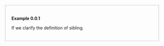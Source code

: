 
<div style="padding: 20px; border: 1px; border-style: solid; border-color: silver;">

**Example 0.0.1**<br/>



   If we clarify the definition of sibling.


